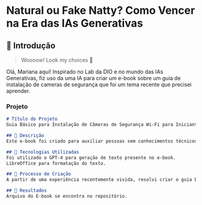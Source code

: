 # Natural ou Fake Natty? Como Vencer na Era das IAs Generativas

## 🚀 Introdução

> Woooow! Look my choices 👀

Olá, Mariana aqui! Inspirado no Lab da DIO e no mundo das IAs Generativas, fiz uso da uma IA para criar um e-book sobre um guia de instalação de cameras de segurança que foi um tema recente que precisei aprender.

### Projeto

```markdown
# Título do Projeto
Guia Básico para Instalação de Câmeras de Segurança Wi-Fi para Iniciantes

## 📒 Descrição
Este e-book foi criado para auxiliar pessoas sem conhecimentos técnicos a instalarem câmeras de segurança Wi-Fi em suas residências. O guia aborda desde os materiais necessários até o passo a passo da instalação, incluindo dicas sobre o posicionamento ideal das câmeras e a configuração do sistema. Além disso, oferece orientações sobre como escolher o melhor modelo de câmera de acordo com suas necessidades e como realizar a manutenção adequada para garantir a longevidade e eficácia do sistema de segurança.

## 🤖 Tecnologias Utilizadas
Foi utilizado o GPT-4 para geração de texto presente no e-book.
LibreOffice para formatação do texto.

## 🧐 Processo de Criação
A partir de uma experiência recentemente vivida, resolvi criar o guia básico para quem nunca teve que fazer essa atividade, ter uma ideia do que deve ser levado em consideração. Desta forma solicitei ao GPT que auxiliasse na criação do texto e depois fiz as alterações que julguei necessária.

## 🚀 Resultados
Arquivo do E-book se encontra no repositório.

```